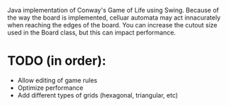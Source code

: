 Java implementation of Conway's Game of Life using Swing.
Because of the way the board is implemented, celluar automata may act innacurately when reaching the edges of the board. You can increase the cutout size used in the Board class, but this can impact performance.

# TODO (in order):
- Allow editing of game rules
- Optimize performance
- Add different types of grids (hexagonal, triangular, etc)


